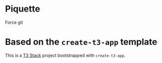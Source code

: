 # Piquette

Force git
# Based on the `create-t3-app` template

This is a [T3 Stack](https://create.t3.gg/) project bootstrapped with `create-t3-app`.

